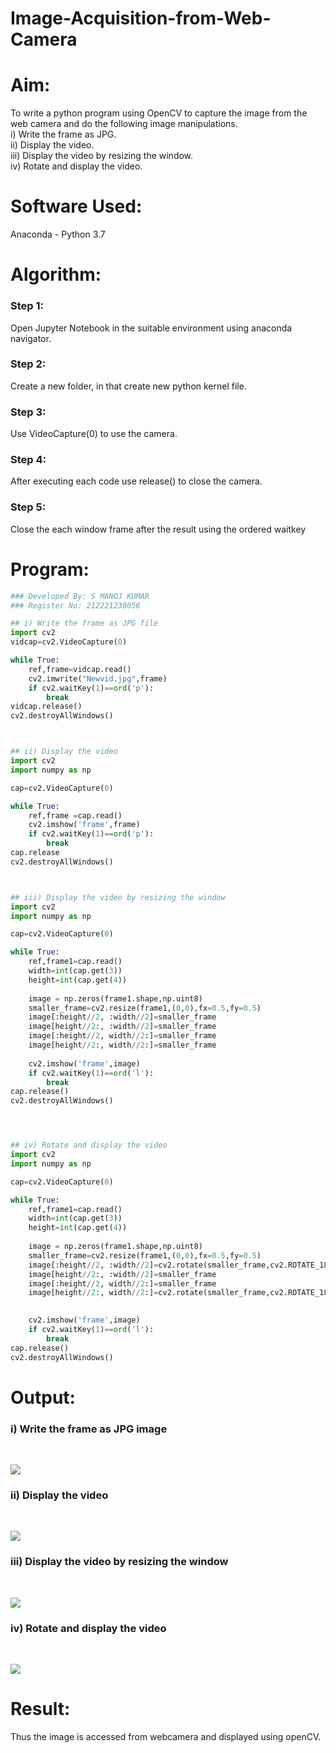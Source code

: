 # Image-Acquisition-from-Web-Camera
# Aim:
To write a python program using OpenCV to capture the image from the web camera and do the following image manipulations.<br/>
i) Write the frame as JPG. <br/>
ii) Display the video. <br/>
iii) Display the video by resizing the window.<br/>
iv) Rotate and display the video.

# Software Used: 
 Anaconda - Python 3.7
# Algorithm:
### Step 1:
Open Jupyter Notebook in the suitable environment using anaconda navigator.

### Step 2:
Create a new folder, in that create new python kernel file.

### Step 3:
Use VideoCapture(0) to use the camera.

### Step 4:
After executing each code use release() to close the camera.
### Step 5:
Close the each window frame after the result using the ordered waitkey

# Program:
``` Python
### Developed By: S MANOJ KUMAR
### Register No: 212221230056

## i) Write the frame as JPG file
import cv2
vidcap=cv2.VideoCapture(0)

while True:
    ref,frame=vidcap.read()
    cv2.imwrite("Newvid.jpg",frame)
    if cv2.waitKey(1)==ord('p'):
        break
vidcap.release()
cv2.destroyAllWindows()



## ii) Display the video
import cv2
import numpy as np

cap=cv2.VideoCapture(0)

while True:
    ref,frame =cap.read()
    cv2.imshow('frame',frame)
    if cv2.waitKey(1)==ord('p'):
        break
cap.release
cv2.destroyAllWindows()



## iii) Display the video by resizing the window
import cv2
import numpy as np

cap=cv2.VideoCapture(0)

while True:
    ref,frame1=cap.read()
    width=int(cap.get(3))
    height=int(cap.get(4))
    
    image = np.zeros(frame1.shape,np.uint8)
    smaller_frame=cv2.resize(frame1,(0,0),fx=0.5,fy=0.5)
    image[:height//2, :width//2]=smaller_frame
    image[height//2:, :width//2]=smaller_frame
    image[:height//2, width//2:]=smaller_frame
    image[height//2:, width//2:]=smaller_frame
    
    cv2.imshow('frame',image)
    if cv2.waitKey(1)==ord('l'):
        break
cap.release()
cv2.destroyAllWindows()




## iv) Rotate and display the video
import cv2
import numpy as np

cap=cv2.VideoCapture(0)

while True:
    ref,frame1=cap.read()
    width=int(cap.get(3))
    height=int(cap.get(4))
    
    image = np.zeros(frame1.shape,np.uint8)
    smaller_frame=cv2.resize(frame1,(0,0),fx=0.5,fy=0.5)
    image[:height//2, :width//2]=cv2.rotate(smaller_frame,cv2.ROTATE_180)
    image[height//2:, :width//2]=smaller_frame
    image[:height//2, width//2:]=smaller_frame
    image[height//2:, width//2:]=cv2.rotate(smaller_frame,cv2.ROTATE_180)

    
    cv2.imshow('frame',image)
    if cv2.waitKey(1)==ord('l'):
        break
cap.release()
cv2.destroyAllWindows()
```
# Output:

### i) Write the frame as JPG image
</br>

![](./ot1.jpeg)

### ii) Display the video
</br>

![](./ot2.jpeg)


### iii) Display the video by resizing the window
</br>

![](./ot3.jpeg)

### iv) Rotate and display the video
</br>

![](./ot4.jpeg)
# Result:
Thus the image is accessed from webcamera and displayed using openCV.
